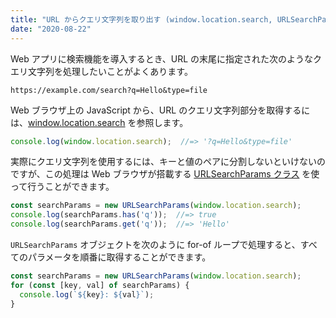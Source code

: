 ```yaml
---
title: "URL からクエリ文字列を取り出す (window.location.search, URLSearchParams)"
date: "2020-08-22"
---
```


Web アプリに検索機能を導入するとき、URL の末尾に指定された次のようなクエリ文字列を処理したいことがよくあります。

```
https://example.com/search?q=Hello&type=file
```

Web ブラウザ上の JavaScript から、URL のクエリ文字列部分を取得するには、[window.location.search](https://developer.mozilla.org/ja/docs/Web/API/Location/search) を参照します。

```javascript
console.log(window.location.search);  //=> '?q=Hello&type=file'
```

実際にクエリ文字列を使用するには、キーと値のペアに分割しないといけないのですが、この処理は Web ブラウザが搭載する [URLSearchParams クラス](https://developer.mozilla.org/ja/docs/Web/API/URLSearchParams) を使って行うことができます。

```javascript
const searchParams = new URLSearchParams(window.location.search);
console.log(searchParams.has('q'));  //=> true
console.log(searchParams.get('q'));  //=> 'Hello'
```

`URLSearchParams` オブジェクトを次のように for-of ループで処理すると、すべてのパラメータを順番に取得することができます。

```javascript
const searchParams = new URLSearchParams(window.location.search);
for (const [key, val] of searchParams) {
  console.log(`${key}: ${val}`);
}
```

